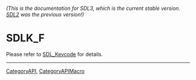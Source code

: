 ###### (This is the documentation for SDL3, which is the current stable version. [SDL2](https://wiki.libsdl.org/SDL2/) was the previous version!)
# SDLK_F

Please refer to [SDL_Keycode](SDL_Keycode) for details.

----
[CategoryAPI](CategoryAPI), [CategoryAPIMacro](CategoryAPIMacro)

